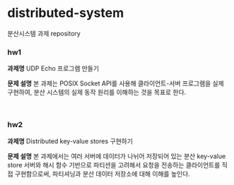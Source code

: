 # distributed-system
분산시스템 과제 repository

### hw1
**과제명**
UDP Echo 프로그램 만들기

**문제 설명**
본 과제는 POSIX Socket API를 사용해 클라이언트-서버 프로그램을 실제 구현하여, 분산 시스템의 실제 동작
원리를 이해하는 것을 목표로 한다.

<br>

### hw2

**과제명**
Distributed key-value stores 구현하기

**문제 설명**
본 과제에서는 여러 서버에 데이터가 나뉘어 저장되어 있는 분산 key-value store 서버와 해시 함수 기반으로 파티션을 고려해서 요청을 전송하는 클라이언트를 직접 구현함으로써, 파티셔닝과 분산 데이터 저장소에 대해 이해를 높인다.

